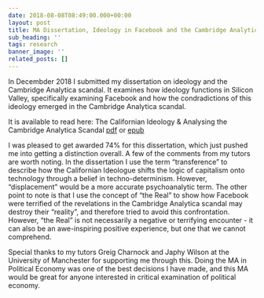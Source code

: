 ```yaml
---
date: 2018-08-08T08:49:00.000+00:00
layout: post
title: MA Dissertation, Ideology in Facebook and the Cambridge Analytica Scandal
sub_heading: ''
tags: research
banner_image: ''
related_posts: []
---
```


In Decembder 2018 I submitted my dissertation on ideology and the Cambridge Analytica scandal. It examines how ideology functions in Silicon Valley, specifically examining Facebook and how the condradictions of this ideology emerged in the Cambridge Analytica scandal.

It is available to read here: The Californian Ideology & Analysing the Cambridge Analytica Scandal [pdf](/uploads/2018/08/07/cambridge-analytica-californian-ideology-with-cover.pdf) or [epub](2018/08/07/cambridge-analytica-californian-ideology-with-cover.epub)

I was pleased to get awarded 74% for this dissertation, which just pushed me into getting a distinction overall. A few of the comments from my tutors are worth noting. In the dissertation I use the term “transference” to describe how the Californian Ideologue shifts the logic of capitalism onto technology through a belief in techno-determinism. However, “displacement” would be a more accurate psychoanalytic term. The other point to note is that I use the concept of “the Real” to show how Facebook were terrified of the revelations in the Cambridge Analytica scandal may destroy their “reality”, and therefore tried to avoid this confrontation. However, “the Real” is not necessarily a negative or terrifying encounter - it can also be an awe-inspiring positive experience, but one that we cannot comprehend.

Special thanks to my tutors Greig Charnock and Japhy Wilson at the University of Manchester for supporting me through this. Doing the MA in Political Economy was one of the best decisions I have made, and this MA would be great for anyone interested in critical examination of political economy.
